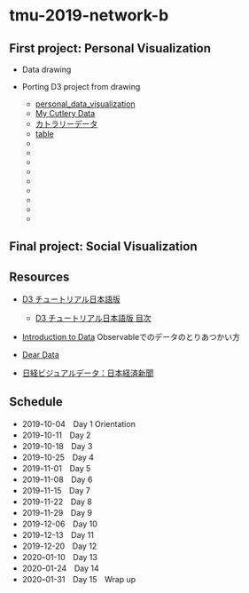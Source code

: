 # tmu-2019-network-b

## First project: Personal Visualization

- Data drawing

- Porting D3 project from drawing

  - [personal_data_visualization](https://observablehq.com/@makoto-watanabe0909/personal_data_visualization)
  - [My Cutlery Data](https://observablehq.com/@yukokano/untitled)
  - [カトラリーデータ](https://observablehq.com/@miyazaki-yuko/untitled)
  - [table](https://observablehq.com/@sakataakari/sample)
  - []()
  - []()
  - []()
  - []()
  - []()
  - []()
  - []()
  - []()
  - []()

## Final project: Social Visualization

## Resources

- [D3 チュートリアル日本語版](https://observablehq.com/collection/@sugi2000/d3)
  - [D3 チュートリアル日本語版 目次](https://observablehq.com/@sugi2000/d3/2)
- [Introduction to Data](https://observablehq.com/@sugi2000/introduction-to-data-japanese) Observableでのデータのとりあつかい方

- [Dear Data](https://www.dear-data.com/)
- [日経ビジュアルデータ：日本経済新聞](https://vdata.nikkei.com/)

## Schedule

- 2019ｰ10-04　Day 1 Orientation
- 2019ｰ10-11　Day 2
- 2019ｰ10-18　Day 3
- 2019ｰ10-25　Day 4
- 2019ｰ11-01　Day 5
- 2019ｰ11-08　Day 6
- 2019ｰ11-15　Day 7
- 2019ｰ11-22　Day 8
- 2019ｰ11-29　Day 9
- 2019ｰ12-06　Day 10
- 2019ｰ12-13　Day 11
- 2019ｰ12-20　Day 12
- 2020ｰ01-10　Day 13
- 2020ｰ01-24　Day 14
- 2020ｰ01-31　Day 15　Wrap up
